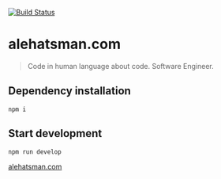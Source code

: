 [![Build Status](https://travis-ci.com/atsman/alehatsman.com.svg?branch=master)](https://travis-ci.com/atsman/alehatsman.com)

# alehatsman.com

> Code in human language about code. Software Engineer.

## Dependency installation

```
npm i
```

## Start development

```
npm run develop
```

[alehatsman.com](https://alehatsman.com)
